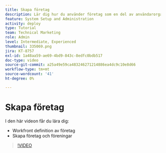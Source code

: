 ```yaml
---
title: Skapa företag
description: Lär dig hur du använder företag som en del av användarorganisationen och objektbehörighetsstrukturen. Skapa sedan företag för er organisation.
feature: System Setup and Administration
activity: deploy
type: Tutorial
team: Technical Marketing
role: Admin
level: Intermediate, Experienced
thumbnail: 335069.png
jira: KT-8757
exl-id: 1a48aa59-ae69-4bd9-843c-8edfc0bdb517
doc-type: video
source-git-commit: a25a49e59ca483246271214886ea4dc9c10e8d66
workflow-type: tm+mt
source-wordcount: '41'
ht-degree: 0%

---
```


# Skapa företag

I den här videon får du lära dig:

* Workfront definition av företag
* Skapa företag och föreningar

>[!VIDEO](https://video.tv.adobe.com/v/335069/?quality=12&learn=on)
